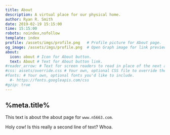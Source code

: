 ```yaml
---
title: About
description: A virtual place for our physical home.
author: Ryan R. Smith
date: 2019-02-19 15:15:00
time: 15:15:00
robots: noindex,nofollow
template: index
profile: /assets/imgs/profile.png   # Profile picture for About page.
og_image: /assets/imgs/profile.png  # Open Graph image for link previews.
about:
  icon: about # Icon for About button.
  text: About # Text for About button link.
#reader_arrow: # Text for screen readers to read in place of the next arrow on the About page.
#css: assets/override.css # Your own, optional CSS file to override theme styles.
#fonts: # Your own, optional fonts you'd like to include.
  #- https://fonts.googleapis.com/css
#gzip: true
---
```


## %meta.title%
This text is about the about page for `www.n5663.com`.

Holy cow! Is this really a second line of text? Whoa.
